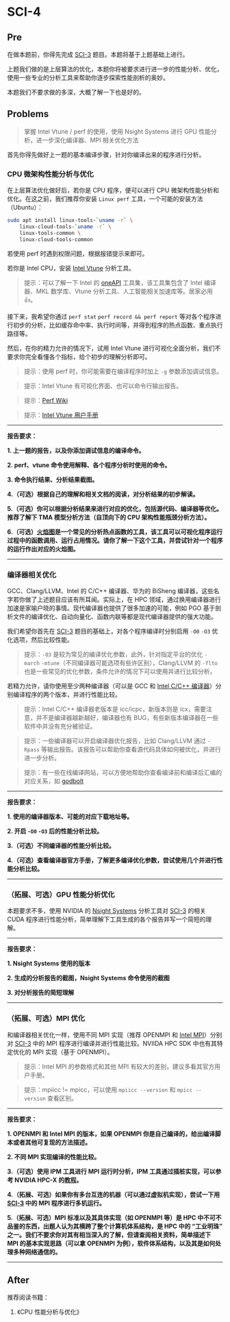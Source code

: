 # SCI-4

## Pre

在做本题前，你得先完成 [SCI-3](./sci-3.md) 题目。本题将基于上题基础上进行。

上题我们做的是上层算法的优化，本题你将被要求进行进一步的性能分析、优化，使用一些专业的分析工具来帮助你逐步探索性能剖析的奥妙。

本题我们不要求做的多深，大概了解一下也是好的。

## Problems

> 掌握 Intel Vtune / perf 的使用，使用 Nsight Systems 进行 GPU 性能分析，进一步深化编译器、MPI 相关优化方法

首先你得先做好上一题的基本编译步骤，针对你编译出来的程序进行分析。

### CPU 微架构性能分析与优化

在上层算法优化做好后，若你是 CPU 程序，便可以进行 CPU 微架构性能分析和优化。在这之前，我们推荐你安装 `Linux perf` 工具，一个可能的安装方法（Ubuntu）：

```bash
sudo apt install linux-tools-`uname -r` \
    linux-cloud-tools-`uname -r` \
    linux-tools-common \
    linux-cloud-tools-common
```

若使用 perf 时遇到权限问题，根据报错提示来即可。

若你是 Intel CPU，安装 [Intel Vtune](https://www.intel.com/content/www/us/en/developer/tools/oneapi/vtune-profiler.html) 分析工具。

> 提示：可以了解一下 Intel 的 [oneAPI](https://www.intel.com/content/www/us/en/developer/articles/technical/oneapi-what-is-it.html#gs.0jr7t6) 工具集，该工具集包含了 Intel 编译器、MKL 数学库、Vtune 分析工具、人工智能相关加速库等。居家必用👍。

接下来，我希望你通过 `perf stat` `perf record && perf report` 等对各个程序进行初步的分析，比如缓存命中率、执行时间等，并得到程序的热点函数、重点执行路径等。

然后，在你的精力允许的情况下，试用 Intel Vtune 进行可视化全面分析，我们不要求你完全看懂各个指标，给个初步的理解分析即可。

> 提示：使用 perf 时，你可能需要在编译程序时加上 `-g` 参数添加调试信息。
 
> 提示：Intel Vtune 有可视化界面、也可以命令行输出报告。
 
> 提示：[Perf Wiki](https://perf.wiki.kernel.org/index.php/Main_Page)

> 提示：[Intel Vtune 用户手册](https://www.intel.com/content/www/us/en/docs/vtune-profiler/user-guide/2023-0/overview.html)

---

**报告要求：**

**1. 上一题的报告，以及你添加调试信息的编译命令。**

**2. perf、vtune 命令使用解释、各个程序分析时使用的命令。**

**3. 命令执行结果、分析结果截图。**

**4.（可选）根据自己的理解和相关文档的阅读，对分析结果的初步解读。**

**5.（可选）你可以根据分析结果来进行对应的优化，包括源代码、编译器等优化。推荐了解下 TMA 模型分析方法（自顶向下的 CPU 架构性能瓶颈分析方法）。**

**6.（可选）[火焰图](https://github.com/brendangregg/FlameGraph)是一个常见的分析热点函数的工具，该工具可以可视化程序运行过程中的函数调用、运行占用情况。请你了解一下这个工具，并尝试针对一个程序的运行作出对应的火焰图。**

---

### 编译器相关优化

GCC、Clang/LLVM、Intel 的 C/C++ 编译器、华为的 BiSheng 编译器，这些名字若你做了上述题目应该有所耳闻。实际上，在 HPC 领域，通过换用编译器进行加速是家喻户晓的事情。现代编译器也提供了很多加速的可能，例如 PGO 基于剖析文件的编译优化、自动向量化、函数内联等都是现代编译器提供的强大功能。

我们希望你首先在 [SCI-3](./sci-3.md) 题目的基础上，对各个程序编译时分别启用 `-O0` `-O3` 优化选项，然后比较性能。

> 提示：`-O3` 是较为常见的编译优化参数，此外，针对指定平台的优化 `-march` `-mtune`（不同编译器可能选项有些许区别），Clang/LLVM 的 `-flto` 也是一些常见的优化参数，条件允许的情况下可以使用并进行比较分析。

若精力允许，请你使用至少两种编译器（可以是 GCC 和 [Intel C/C++ 编译器](https://www.intel.com/content/www/us/en/developer/tools/oneapi/dpc-compiler.html#gs.0jryeg)）分别编译程序的两个版本，并进行性能比较。

> 提示：Intel C/C++ 编译器老版本是 icc/icpc，新版本则是 icx，需要注意，并不是编译器越新越好，编译器也有 BUG，有些新版本编译器在一些软件中并没有充分被验证。

> 提示：一些编译器可以开启编译器优化报告，比如 Clang/LLVM 通过 `-Rpass` 等输出报告。该报告可以帮助你查看源代码具体如何被优化，并进行进一步分析。

> 提示：有一些在线编译网站，可以方便地帮助你查看编译前和编译后汇编的对应关系，如 [godbolt](https://godbolt.org/)

---

**报告要求：**

**1. 使用的编译器版本、可能的对应下载地址等。**

**2. 开启 `-O0` `-O3` 后的性能分析比较。**

**3.（可选）不同编译器的性能分析比较。**

**4.（可选）查看编译器官方手册，了解更多编译优化参数，尝试使用几个并进行性能分析比较。**

---

### （拓展、可选）GPU 性能分析优化

本题要求不多，使用 NVIDIA 的 [Nsight Systems](https://developer.nvidia.com/nsight-systems) 分析工具对 [SCI-3](./sci-3.md) 的相关 CUDA 程序进行性能分析，简单理解下工具生成的各个报告并写一个简短的理解。

---

**报告要求：**

**1. Nsight Systems 使用的版本**

**2. 生成的分析报告的截图，Nsight Systems 命令使用的截图**

**3. 对分析报告的简短理解**

---

### （拓展、可选）MPI 优化

和编译器相关优化一样，使用不同 MPI 实现（推荐 OPENMPI 和 [Intel MPI](https://www.intel.com/content/www/us/en/developer/tools/oneapi/mpi-library.html)）分别对 [SCI-3](./sci-3.md) 中的 MPI 程序进行编译并进行性能比较。NVIIDA HPC SDK 中也有其特定优化的 MPI 实现（基于 OPENMPI）。

> 提示：Intel MPI 的参数格式和其他 MPI 有较大的差别，建议多看其官方用户手册。

> 提示：mpiicc != mpicc，可以使用 `mpiicc --version` 和 `mpicc --version` 查看区别。

---

**报告要求：**

**1. OPENMPI 和 Intel MPI 的版本，如果 OPENMPI 你是自己编译的，给出编译脚本或者其他可复现的方法描述。**

**2. 不同 MPI 实现编译的性能比较。**

**3.（可选）使用 IPM 工具进行 MPI 运行时分析，IPM 工具通过插桩实现，可以参考 NVIDIA HPC-X 的[教程](https://hpcadvisorycouncil.atlassian.net/wiki/spaces/HPCWORKS/pages/2910060545/Profiling+using+IPM+and+HPC-X)。**

**4.（拓展、可选）如果你有多台互连的机器（可以通过虚拟机实现），尝试一下用 [SCI-3](./sci-3.md) 中的 MPI 程序进行多机运行。**

**5.（拓展、可选）MPI 标准以及其具体实现（如 OPENMPI 等）是 HPC 中不可不品鉴的东西，出题人认为其横跨了整个计算机体系结构，是 HPC 中的 “工业明珠” 之一。我们不要求你对其有相当深入的了解，但请查阅相关资料，简单描述下 MPI 的基本实现思路（可以拿 OPENMPI 为例），软件体系结构，以及其是如何处理多种网络通信的。**

---

## After

推荐阅读书籍：

1. 《CPU 性能分析与优化》